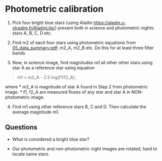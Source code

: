 # Photometric calibration


1. Pick four bright blue stars (using Aladin https://aladin.u-strasbg.fr/AladinLite/) present both in science and photometric nights: stars A, B, C, D etc.

2. Find m2 of each four stars using photometric equations from [05_data_summary.pdf](https://github.com/evgenyneu/asp3231_project/blob/master/doc/lab_notes/05_data_summary.pdf): m2_A, m2_B etc. Do this for at least three filter bands.

3. Now, in science image, find magnitudes m1 all other other stars using star A as a reference star using equation

> m1 = m2_A - 2.5 log(f1/f2_A),

where
    * m2_A is magnitude of star A found in Step 2 from photometric image.
    * f1, f2_A are measured fluxes of any star and star A in NON-photometric image.

4. Find m1 using other reference stars B, C and D. Then calculate the average magnitude m1.


## Questions

* What is considered a bright blue star?

* Our photometric and non-photometric night images are rotated, hard to locate same stars.
